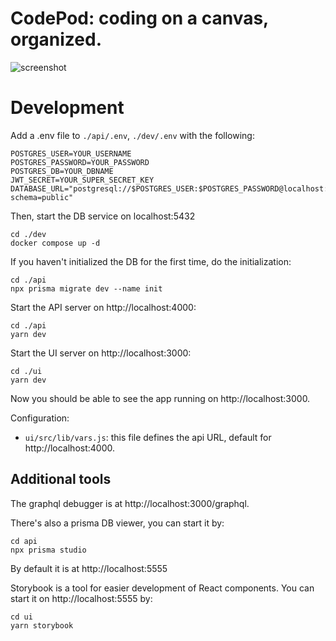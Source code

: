 # CodePod: coding on a canvas, organized.

![screenshot](./screenshot.png)

# Development

Add a .env file to `./api/.env`, `./dev/.env` with the following:

```shell
POSTGRES_USER=YOUR_USERNAME
POSTGRES_PASSWORD=YOUR_PASSWORD
POSTGRES_DB=YOUR_DBNAME
JWT_SECRET=YOUR_SUPER_SECRET_KEY
DATABASE_URL="postgresql://$POSTGRES_USER:$POSTGRES_PASSWORD@localhost:5432/$POSTGRES_DB?schema=public"
```

Then, start the DB service on localhost:5432

```
cd ./dev
docker compose up -d
```

If you haven't initialized the DB for the first time, do the initialization:

```
cd ./api
npx prisma migrate dev --name init
```

Start the API server on http://localhost:4000:

```
cd ./api
yarn dev
```

Start the UI server on http://localhost:3000:

```
cd ./ui
yarn dev
```

Now you should be able to see the app running on http://localhost:3000.

Configuration:

- `ui/src/lib/vars.js`: this file defines the api URL, default for http://localhost:4000.

## Additional tools

The graphql debugger is at http://localhost:3000/graphql.

There's also a prisma DB viewer, you can start it by:

```
cd api
npx prisma studio
```

By default it is at http://localhost:5555

Storybook is a tool for easier development of React components. You can start it on http://localhost:5555 by:

```
cd ui
yarn storybook
```
